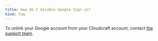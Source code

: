 ```yaml
---
title: How do I disable Google Sign in?
kind: faq
---
```


To unlink your Google account from your Cloudcraft account, contact [the support team][1].

[1]: https://app.cloudcraft.co/support
